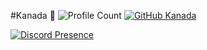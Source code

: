 #Kanada 🍦 
 ![Profile Count](https://komarev.com/ghpvc/?username=TheKanada&color=red)
 [![GitHub Kanada](https://img.shields.io/github/followers/TheKanada?label=follow&style=social)](https://github.com/TheKanada)
 

 [![Discord Presence](https://lanyard.cnrad.dev/api/919280163756343296)](https://discord.com/users/919280163756343296)
  
